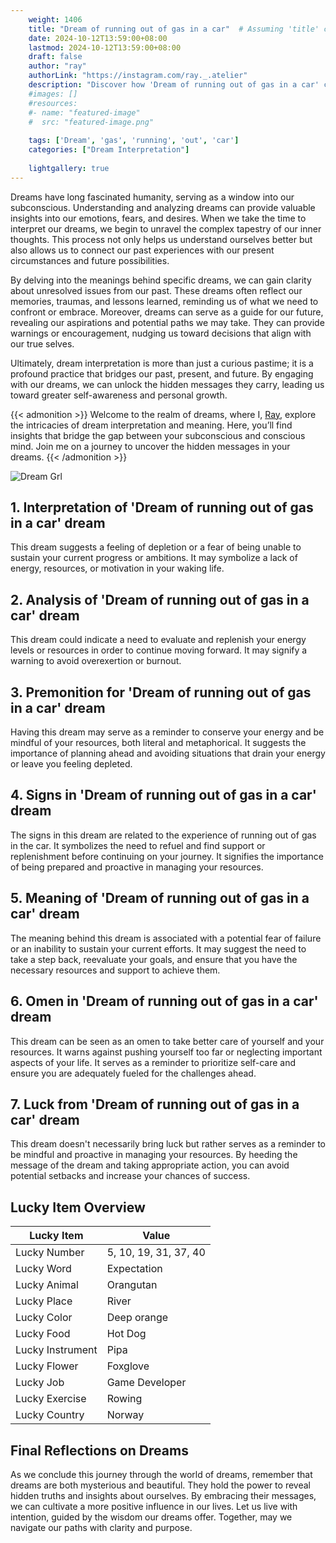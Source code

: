 ```yaml
---
    weight: 1406
    title: "Dream of running out of gas in a car"  # Assuming 'title' column exists
    date: 2024-10-12T13:59:00+08:00
    lastmod: 2024-10-12T13:59:00+08:00
    draft: false
    author: "ray"
    authorLink: "https://instagram.com/ray._.atelier"
    description: "Discover how 'Dream of running out of gas in a car' can interpret your future and uncover its significant meanings in your life."
    #images: []
    #resources:
    #- name: "featured-image"
    #  src: "featured-image.png"
    
    tags: ['Dream', 'gas', 'running', 'out', 'car']
    categories: ["Dream Interpretation"]
    
    lightgallery: true
---
```

    
Dreams have long fascinated humanity, serving as a window into our subconscious. Understanding and analyzing dreams can provide valuable insights into our emotions, fears, and desires. When we take the time to interpret our dreams, we begin to unravel the complex tapestry of our inner thoughts. This process not only helps us understand ourselves better but also allows us to connect our past experiences with our present circumstances and future possibilities.

By delving into the meanings behind specific dreams, we can gain clarity about unresolved issues from our past. These dreams often reflect our memories, traumas, and lessons learned, reminding us of what we need to confront or embrace. Moreover, dreams can serve as a guide for our future, revealing our aspirations and potential paths we may take. They can provide warnings or encouragement, nudging us toward decisions that align with our true selves.

Ultimately, dream interpretation is more than just a curious pastime; it is a profound practice that bridges our past, present, and future. By engaging with our dreams, we can unlock the hidden messages they carry, leading us toward greater self-awareness and personal growth.

{{< admonition >}}
Welcome to the realm of dreams, where I, [Ray](https://instagram.com/ray._.atelier), explore the intricacies of dream interpretation and meaning. Here, you’ll find insights that bridge the gap between your subconscious and conscious mind. Join me on a journey to uncover the hidden messages in your dreams.
{{< /admonition >}}

![Dream Grl](https://cdn.pixabay.com/photo/2017/11/02/03/35/gothic-2910057_1280.jpg "Dream Grl")

## 1. Interpretation of 'Dream of running out of gas in a car' dream
 This dream suggests a feeling of depletion or a fear of being unable to sustain your current progress or ambitions. It may symbolize a lack of energy, resources, or motivation in your waking life.

## 2. Analysis of 'Dream of running out of gas in a car' dream
 This dream could indicate a need to evaluate and replenish your energy levels or resources in order to continue moving forward. It may signify a warning to avoid overexertion or burnout.

## 3. Premonition for 'Dream of running out of gas in a car' dream
 Having this dream may serve as a reminder to conserve your energy and be mindful of your resources, both literal and metaphorical. It suggests the importance of planning ahead and avoiding situations that drain your energy or leave you feeling depleted.

## 4. Signs in 'Dream of running out of gas in a car' dream
 The signs in this dream are related to the experience of running out of gas in the car. It symbolizes the need to refuel and find support or replenishment before continuing on your journey. It signifies the importance of being prepared and proactive in managing your resources.

## 5. Meaning of 'Dream of running out of gas in a car' dream
 The meaning behind this dream is associated with a potential fear of failure or an inability to sustain your current efforts. It may suggest the need to take a step back, reevaluate your goals, and ensure that you have the necessary resources and support to achieve them.

## 6. Omen in 'Dream of running out of gas in a car' dream
 This dream can be seen as an omen to take better care of yourself and your resources. It warns against pushing yourself too far or neglecting important aspects of your life. It serves as a reminder to prioritize self-care and ensure you are adequately fueled for the challenges ahead.

## 7. Luck from 'Dream of running out of gas in a car' dream
 This dream doesn't necessarily bring luck but rather serves as a reminder to be mindful and proactive in managing your resources. By heeding the message of the dream and taking appropriate action, you can avoid potential setbacks and increase your chances of success.

## Lucky Item Overview
| Lucky Item          | Value              |
|---------------|--------------------|
| Lucky Number        | 5, 10, 19, 31, 37, 40  |
| Lucky Word          | Expectation |
| Lucky Animal        | Orangutan |
| Lucky Place         | River     |
| Lucky Color         | Deep orange     |
| Lucky Food          | Hot Dog      |
| Lucky Instrument    | Pipa |
| Lucky Flower        | Foxglove    |
| Lucky Job           | Game Developer       |
| Lucky Exercise      | Rowing  |
| Lucky Country       | Norway    |


##  Final Reflections on Dreams

As we conclude this journey through the world of dreams, remember that dreams are both mysterious and beautiful. They hold the power to reveal hidden truths and insights about ourselves. By embracing their messages, we can cultivate a more positive influence in our lives. Let us live with intention, guided by the wisdom our dreams offer. Together, may we navigate our paths with clarity and purpose.
